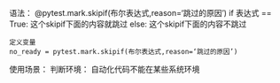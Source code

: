 语法：
    @pytest.mark.skipif(布尔表达式,reason=‘跳过的原因’)
    if 表达式 == True:
        这个skipif下面的内容就跳过
    else:
        这个skipif下面的内容不跳过
    
    定义变量
    no_ready = pytest.mark.skipif(布尔表达式,reason=‘跳过的原因’)
使用场景：
    判断环境：
        自动化代码不能在某些系统环境
    